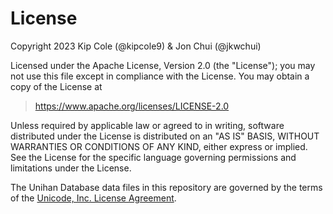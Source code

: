 # License

Copyright 2023 Kip Cole (@kipcole9) & Jon Chui (@jkwchui)

Licensed under the Apache License, Version 2.0 (the "License"); you may not use this file except in
compliance with the License. You may obtain a copy of the License at

> https://www.apache.org/licenses/LICENSE-2.0

Unless required by applicable law or agreed to in writing, software distributed under the License
is distributed on an "AS IS" BASIS, WITHOUT WARRANTIES OR CONDITIONS OF ANY KIND, either express or
implied. See the License for the specific language governing permissions and limitations under the
License.

The Unihan Database data files in this repository are governed by the terms of
the [Unicode, Inc. License Agreement](https://www.unicode.org/license.html).

